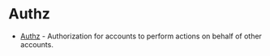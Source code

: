 <!--
order: 0
-->

# Authz

* [Authz](spec/README.md) - Authorization for accounts to perform actions on behalf of other accounts.
